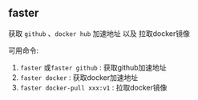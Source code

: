 ## faster

获取 `github` 、`docker hub` 加速地址 以及 拉取docker镜像

可用命令:
1. `faster` 或`faster github` : 获取github加速地址
2. `faster docker` : 获取docker加速地址
3. `faster docker-pull xxx:v1` :  拉取docker镜像
